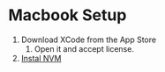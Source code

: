 # Macbook Setup

1. Download XCode from the App Store
    1. Open it and accept license.
1. [Instal NVM](https://github.com/nvm-sh/nvm)
